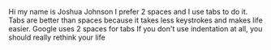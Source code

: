 Hi my name is Joshua Johnson
I prefer 2 spaces and I use tabs to do it.
Tabs are better than spaces because it takes less keystrokes and makes life easier.
Google uses 2 spaces for tabs
If you don't use indentation at all, you should really rethink your life
